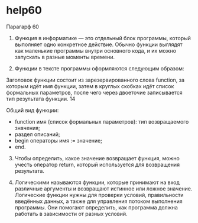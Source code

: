 # help60

Парагарф 60

1. Функция в информатике — это отдельный блок программы, который выполняет одно конкретное действие. Обычно функции выглядят как маленькие программы внутри основного кода, и их можно запускать в разные моменты времени.

2. Функции в тексте программы оформляются следующим образом:

Заголовок функции состоит из зарезервированного слова function, за которым идёт имя функции, затем в круглых скобках идёт список формальных параметров, после чего через двоеточие записывается тип результата функции. 14

Общий вид функции: 

  - function имя (список формальных параметров): тип возвращаемого значения;
  - раздел описаний;
  - begin операторы имя := значение;
  - end.

3. Чтобы определить, какое значение возвращает функция, можно учесть оператор return, который используется для возвращения результата.

4. Логическими называются функции, которые принимают на вход различные аргументы и возвращают истинное или ложное значение. Логические функции нужны для проверки условий, правильности введённых данных, а также для управления потоком выполнения программы. Они помогают определить, как программа должна работать в зависимости от разных условий.
